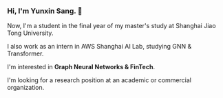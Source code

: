 ### Hi, I'm Yunxin Sang. 👋

<!--
**sangyx/sangyx** is a ✨ _special_ ✨ repository because its `README.md` (this file) appears on your GitHub profile.
- 🌱 I’m currently learning **Recommendation System**
- 💬 Ask me about **Python & Deep Learning**
-->


Now, I'm a student in the final year of my master's study at Shanghai Jiao Tong University.

I also work as an intern in AWS Shanghai AI Lab, studying GNN & Transformer.

I'm interested in **Graph Neural Networks & FinTech**.

I'm looking for a research position at an academic or commercial organization.
